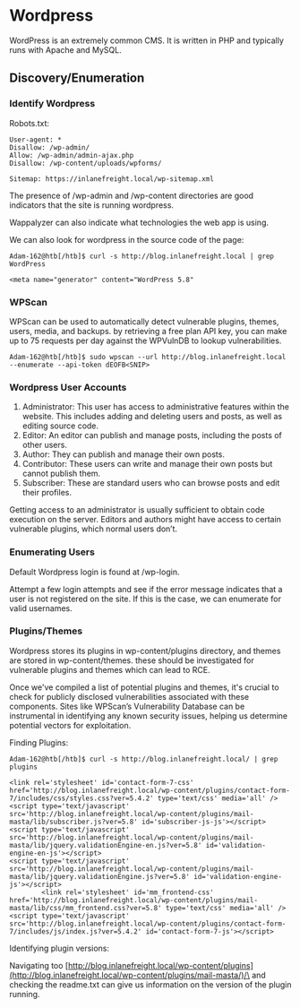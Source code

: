 # Wordpress

WordPress is an extremely common CMS. It is written in PHP and typically runs with  Apache and MySQL.

## Discovery/Enumeration

### Identify Wordpress

Robots.txt:

```
User-agent: *
Disallow: /wp-admin/
Allow: /wp-admin/admin-ajax.php
Disallow: /wp-content/uploads/wpforms/

Sitemap: https://inlanefreight.local/wp-sitemap.xml
```

The presence of /wp-admin and /wp-content directories are good indicators that the site is running wordpress.

Wappalyzer can also indicate what technologies the web app is using.

We can also look for wordpress in the source code of the page:

```shell-session
Adam-162@htb[/htb]$ curl -s http://blog.inlanefreight.local | grep WordPress

<meta name="generator" content="WordPress 5.8"  
```

### WPScan

WPScan can be used to automatically detect vulnerable plugins, themes, users, media, and backups. by retrieving a free plan API key, you can make up to 75 requests per day against the WPVulnDB to lookup vulnerabilities.&#x20;

```shell-session
Adam-162@htb[/htb]$ sudo wpscan --url http://blog.inlanefreight.local --enumerate --api-token dEOFB<SNIP>
```

### Wordpress User Accounts&#x20;

1. Administrator: This user has access to administrative features within the website. This includes adding and deleting users and posts, as well as editing source code.
2. Editor: An editor can publish and manage posts, including the posts of other users.
3. Author: They can publish and manage their own posts.
4. Contributor: These users can write and manage their own posts but cannot publish them.
5. Subscriber: These are standard users who can browse posts and edit their profiles.

Getting access to an administrator is usually sufficient to obtain code execution on the server. Editors and authors might have access to certain vulnerable plugins, which normal users don’t.

### Enumerating Users

Default Wordpress login is found at /wp-login.

Attempt a few login attempts and see if the error message indicates that a user is not registered on the site. If this is the case, we can enumerate for valid usernames.&#x20;

### Plugins/Themes

Wordpress stores its plugins in wp-content/plugins directory, and themes are stored in wp-content/themes. these should be investigated for vulnerable plugins and themes which can lead to RCE.

Once we've compiled a list of potential plugins and themes, it's crucial to check for publicly disclosed vulnerabilities associated with these components. Sites like WPScan’s Vulnerability Database can be instrumental in identifying any known security issues, helping us determine potential vectors for exploitation.

Finding Plugins:

```shell-session
Adam-162@htb[/htb]$ curl -s http://blog.inlanefreight.local/ | grep plugins

<link rel='stylesheet' id='contact-form-7-css'  href='http://blog.inlanefreight.local/wp-content/plugins/contact-form-7/includes/css/styles.css?ver=5.4.2' type='text/css' media='all' />
<script type='text/javascript' src='http://blog.inlanefreight.local/wp-content/plugins/mail-masta/lib/subscriber.js?ver=5.8' id='subscriber-js-js'></script>
<script type='text/javascript' src='http://blog.inlanefreight.local/wp-content/plugins/mail-masta/lib/jquery.validationEngine-en.js?ver=5.8' id='validation-engine-en-js'></script>
<script type='text/javascript' src='http://blog.inlanefreight.local/wp-content/plugins/mail-masta/lib/jquery.validationEngine.js?ver=5.8' id='validation-engine-js'></script>
		<link rel='stylesheet' id='mm_frontend-css'  href='http://blog.inlanefreight.local/wp-content/plugins/mail-masta/lib/css/mm_frontend.css?ver=5.8' type='text/css' media='all' />
<script type='text/javascript' src='http://blog.inlanefreight.local/wp-content/plugins/contact-form-7/includes/js/index.js?ver=5.4.2' id='contact-form-7-js'></script>
```

Identifying plugin versions:

Navigating too [http://blog.inlanefreight.local/wp-content/plugins](http://blog.inlanefreight.local/wp-content/plugins/mail-masta/)/\<plugin> and checking the readme.txt can give us information on the version of the plugin running.&#x20;

###

